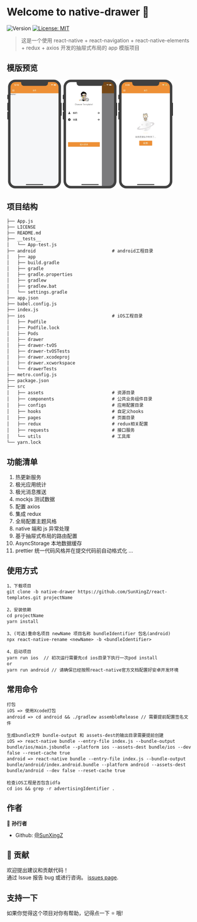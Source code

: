 # Welcome to native-drawer 👋

![Version](https://img.shields.io/badge/version-1.0.0-blue.svg?cacheSeconds=2592000)
[![License: MIT](https://img.shields.io/badge/License-MIT-yellow.svg)](#)

> 这是一个使用 react-native + react-navigation + react-native-elements + redux + axios 开发的抽屉式布局的 app 模版项目

## 模版预览

<img src="https://github.com/SunXingZ/react-templates/blob/master/drawer_preview/31585750245_.pic.jpg" width="30%"><img src="https://github.com/SunXingZ/react-templates/blob/master/drawer_preview/41585750245_.pic.jpg" width="30%"><img src="https://github.com/SunXingZ/react-templates/blob/master/drawer_preview/51585789781_.pic.jpg" width="30%">

## 项目结构

```
├── App.js
├── LICENSE
├── README.md
├── __tests__
│   └── App-test.js
├── android                             # android工程目录
│   ├── app
│   ├── build.gradle
│   ├── gradle
│   ├── gradle.properties
│   ├── gradlew
│   ├── gradlew.bat
│   └── settings.gradle
├── app.json
├── babel.config.js
├── index.js
├── ios                                 # iOS工程目录
│   ├── Podfile
│   ├── Podfile.lock
│   ├── Pods
│   ├── drawer
│   ├── drawer-tvOS
│   ├── drawer-tvOSTests
│   ├── drawer.xcodeproj
│   ├── drawer.xcworkspace
│   └── drawerTests
├── metro.config.js
├── package.json
├── src
│   ├── assets                          # 资源目录
│   ├── components                      # 公共业务组件目录
│   ├── configs                         # 应用配置目录
│   ├── hooks                           # 自定义hooks
│   ├── pages                           # 页面目录
│   ├── redux                           # redux相关配置
│   ├── requests                        # 接口服务
│   └── utils                           # 工具库
└── yarn.lock
```

## 功能清单

1. 热更新服务
2. 极光应用统计
3. 极光消息推送
4. mockjs 测试数据
5. 配置 axios
6. 集成 redux
7. 全局配置主题风格
8. native 端和 js 异常处理
9. 基于抽屉式布局的路由配置
10. AsyncStorage 本地数据缓存
11. prettier 统一代码风格并在提交代码前自动格式化 ...

## 使用方式

```
1、下载项目
git clone -b native-drawer https://github.com/SunXingZ/react-templates.git projectName

2、安装依赖
cd projectName
yarn install

3、(可选)重命名项目 newName 项目名称 bundleIdentifier 包名(android)
npx react-native-rename <newName> -b <bundleIdentifier>

4、启动项目
yarn run ios  // 初次运行需要先cd ios目录下执行一次pod install
or
yarn run android // 请确保已经按照react-native官方文档配置好安卓开发环境
```

## 常用命令

```
打包
iOS => 使用Xcode打包
android => cd android && ./gradlew assembleRelease // 需要提前配置签名文件

生成bundle文件 bundle-output 和 assets-dest的输出目录需要提前创建
iOS => react-native bundle --entry-file index.js --bundle-output bundle/ios/main.jsbundle --platform ios --assets-dest bundle/ios --dev false --reset-cache true
android => react-native bundle --entry-file index.js --bundle-output bundle/android/index.android.bundle --platform android --assets-dest bundle/android --dev false --reset-cache true

检查iOS工程是否包含idfa
cd ios && grep -r advertisingIdentifier .
```

## 作者

👤 **孙行者**

-   Github: [@SunXingZ](https://github.com/SunXingZ)

## 🤝 贡献

欢迎提出建议和贡献代码！<br />通过 Issue 报告 bug 或进行咨询。
[issues page](https://github.com/SunXingZ/react-templates/issues).

## 支持一下

如果你觉得这个项目对你有帮助，记得点一下 ⭐️ 哦!
